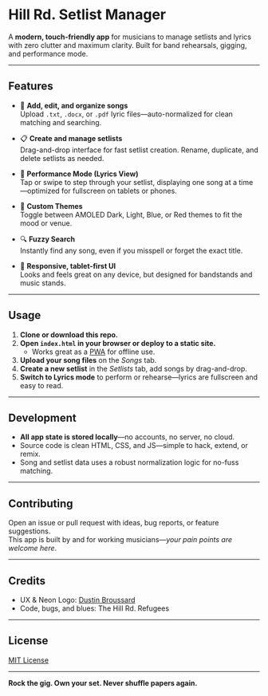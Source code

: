 # Hill Rd. Setlist Manager

A **modern, touch-friendly app** for musicians to manage setlists and lyrics with zero clutter and maximum clarity. Built for band rehearsals, gigging, and performance mode.

---

## Features

- 🎸 **Add, edit, and organize songs**  
  Upload `.txt`, `.docx`, or `.pdf` lyric files—auto-normalized for clean matching and searching.

- 📋 **Create and manage setlists**  
  Drag-and-drop interface for fast setlist creation. Rename, duplicate, and delete setlists as needed.

- 🎤 **Performance Mode (Lyrics View)**  
  Tap or swipe to step through your setlist, displaying one song at a time—optimized for fullscreen on tablets or phones.

- 🌈 **Custom Themes**  
  Toggle between AMOLED Dark, Light, Blue, or Red themes to fit the mood or venue.

- 🔍 **Fuzzy Search**  
  Instantly find any song, even if you misspell or forget the exact title.

- 📱 **Responsive, tablet-first UI**  
  Looks and feels great on any device, but designed for bandstands and music stands.

---

## Usage

1. **Clone or download this repo.**  
2. **Open `index.html` in your browser or deploy to a static site.**  
   - Works great as a [PWA](https://web.dev/progressive-web-apps/) for offline use.
3. **Upload your song files** on the *Songs* tab.
4. **Create a new setlist** in the *Setlists* tab, add songs by drag-and-drop.
5. **Switch to Lyrics mode** to perform or rehearse—lyrics are fullscreen and easy to read.

---

## Development

- **All app state is stored locally**—no accounts, no server, no cloud.
- Source code is clean HTML, CSS, and JS—simple to hack, extend, or remix.
- Song and setlist data uses a robust normalization logic for no-fuss matching.

---

## Contributing

Open an issue or pull request with ideas, bug reports, or feature suggestions.  
This app is built by and for working musicians—*your pain points are welcome here*.

---

## Credits

- UX & Neon Logo: [Dustin Broussard](https://github.com/dustinbroussard)
- Code, bugs, and blues: The Hill Rd. Refugees

---

## License

[MIT License](LICENSE)

---

**Rock the gig. Own your set. Never shuffle papers again.**
